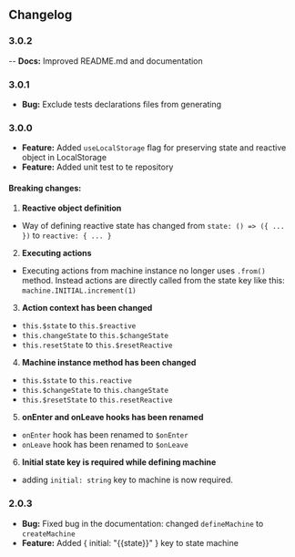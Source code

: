 ## Changelog

### 3.0.2
-- **Docs:** Improved README.md and documentation

### 3.0.1
- **Bug:** Exclude tests declarations files from generating

### 3.0.0

- **Feature:** Added `useLocalStorage` flag for preserving state and reactive object in LocalStorage
- **Feature:** Added unit test to te repository

#### Breaking changes:

1. **Reactive object definition**

- Way of defining reactive state has changed from `state: () => ({ ... })` to `reactive: { ... }`

2. **Executing actions**

- Executing actions from machine instance no longer uses `.from()` method. Instead actions are directly called from the state key like this: `machine.INITIAL.increment(1)`

3. **Action context has been changed**

- `this.$state` to `this.$reactive`
- `this.changeState` to `this.$changeState`
- `this.resetState` to `this.$resetReactive`

4. **Machine instance method has been changed**

- `this.$state` to `this.reactive`
- `this.$changeState` to `this.changeState`
- `this.$resetState` to `this.resetReactive`

5. **onEnter and onLeave hooks has been renamed**

- `onEnter` hook has been renamed to `$onEnter`
- `onLeave` hook has been renamed to `$onLeave`

6. **Initial state key is required while defining machine**

- adding `initial: string` key to machine is now required.

### 2.0.3

- **Bug:** Fixed bug in the documentation: changed `defineMachine` to `createMachine`
- **Feature:** Added { initial: "{{state}}" } key to state machine
